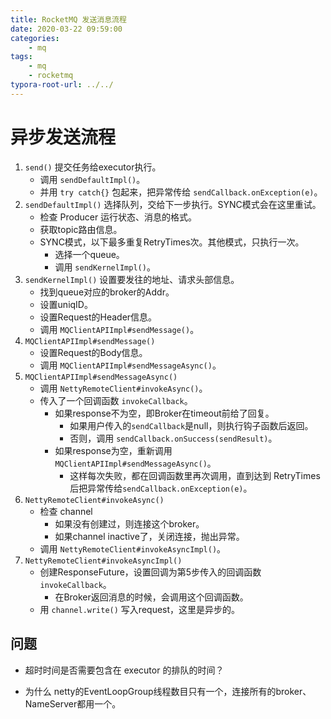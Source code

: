 ```yaml
---
title: RocketMQ 发送消息流程
date: 2020-03-22 09:59:00
categories:
	- mq
tags:
	- mq
	- rocketmq
typora-root-url: ../../
---
```


# 异步发送流程

1. `send()` 提交任务给executor执行。
   - 调用 `sendDefaultImpl()`。
   - 并用 `try catch{}` 包起来，把异常传给 `sendCallback.onException(e)`。
2. `sendDefaultImpl()` 选择队列，交给下一步执行。SYNC模式会在这里重试。
   - 检查 Producer 运行状态、消息的格式。
   - 获取topic路由信息。
   - SYNC模式，以下最多重复RetryTimes次。其他模式，只执行一次。
     - 选择一个queue。
     - 调用 `sendKernelImpl()`。
3. `sendKernelImpl()` 设置要发往的地址、请求头部信息。
   - 找到queue对应的broker的Addr。
   - 设置uniqID。
   - 设置Request的Header信息。
   - 调用 `MQClientAPIImpl#sendMessage()`。
4. `MQClientAPIImpl#sendMessage()`
   - 设置Request的Body信息。
   - 调用 `MQClientAPIImpl#sendMessageAsync()`。
5. `MQClientAPIImpl#sendMessageAsync()`
   - 调用 `NettyRemoteClient#invokeAsync()`。
   - 传入了一个回调函数 `invokeCallback`。
     - 如果response不为空，即Broker在timeout前给了回复。
       - 如果用户传入的`sendCallback`是null，则执行钩子函数后返回。
       - 否则，调用 `sendCallback.onSuccess(sendResult)`。
     - 如果response为空，重新调用 `MQClientAPIImpl#sendMessageAsync()`。
       - 这样每次失败，都在回调函数里再次调用，直到达到 RetryTimes后把异常传给`sendCallback.onException(e)`。
6. `NettyRemoteClient#invokeAsync()`
   - 检查 channel
     - 如果没有创建过，则连接这个broker。
     - 如果channel inactive了，关闭连接，抛出异常。
   - 调用 `NettyRemoteClient#invokeAsyncImpl()`。
7. `NettyRemoteClient#invokeAsyncImpl()`
   - 创建ResponseFuture，设置回调为第5步传入的回调函数`invokeCallback`。
     - 在Broker返回消息的时候，会调用这个回调函数。
   - 用 `channel.write()` 写入request，这里是异步的。

## 问题

- 超时时间是否需要包含在 executor 的排队的时间？

- 为什么 netty的EventLoopGroup线程数目只有一个，连接所有的broker、NameServer都用一个。
